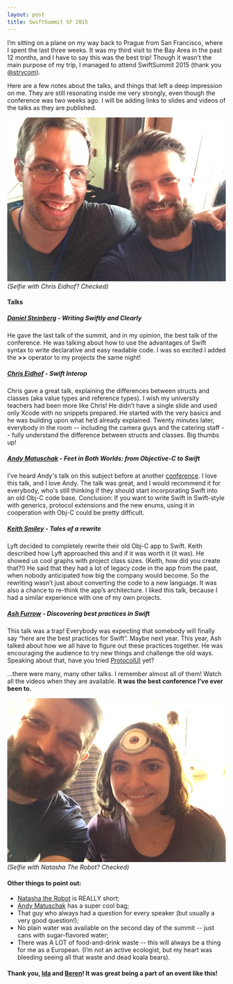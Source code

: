 ```yaml
---
layout: post
title: SwiftSummit SF 2015
---
```


I’m sitting on a plane on my way back to Prague from San Francisco, where I spent the last three weeks. It was my third visit to the Bay Area in the past 12 months, and I have to say this was the best trip! Though it wasn’t the main purpose of my trip, I managed to attend SwiftSummit 2015 (thank you [@strvcom](https://twitter.com/strvcom)).

Here are a few notes about the talks, and things that left a deep impression on me. They are still resonating inside me very strongly, even though the conference was two weeks ago. I will be adding links to slides and videos of the talks as they are published.

<!-- more -->

![Chris Eidhof](/images/2015-11-11/swift-summit-1.jpg)
*(Selfie with Chris Eidhof? Checked)*


#### Talks

##### [Daniel Steinberg](https://twitter.com/dimsumthinking) - Writing Swiftly and Clearly
He gave the last talk of the summit, and in my opinion, the best talk of the conference. He was talking about how to use the advantages of Swift syntax to write declarative and easy readable code. I was so excited I added the **>>** operator to my projects the same night!

##### [Chris Eidhof](https://twitter.com/chriseidhof) - Swift Interop
Chris gave a great talk, explaining the differences between structs and classes (aka value types and reference types). I wish my university teachers had been more like Chris! He didn’t have a single slide and used only Xcode with no snippets prepared. He started with the very basics and he was building upon what he’d already explained. Twenty minutes later, everybody in the room -- including the camera guys and the catering staff -- fully understand the difference between structs and classes. Big thumbs up!

##### [Andy Matuschak](https://twitter.com/andy_matuschak) - Feet in Both Worlds: from Objective-C to Swift
I’ve heard Andy's talk on this subject before at another [conference](https://www.youtube.com/watch?v=q_Y070VAP0c). I love this talk, and I love Andy. The talk was great, and I would recommend it for everybody, who's still thinking if they should start incorporating Swift into an old Obj-C code base. Conclusion: If you want to write Swift in Swift-style with generics, protocol extensions and the new enums, using it in cooperation with Obj-C could be pretty difficult.

##### [Keith Smiley](https://twitter.com/SmileyKeith) - Tales of a rewrite
Lyft decided to completely rewrite their old Obj-C app to Swift. Keith described how Lyft approached this and if it was worth it (it was). He showed us cool graphs with project class sizes. (Keith, how did you create that?!) He said that they had a lot of legacy code in the app from the past, when nobody anticipated how big the company would become. So the rewriting wasn’t just about converting the code to a new language. It was also a chance to re-think the app’s architecture. I liked this talk, because I had a similar experience with one of my own projects.

##### [Ash Furrow](https://twitter.com/ashfurrow) - Discovering best practices in Swift
This talk was a trap! Everybody was expecting that somebody will finally say “here are the best practices for Swift”. Maybe next year. This year, Ash talked about how we all have to figure out these practices together. He was encouraging the audience to try new things and challenge the old ways. Speaking about that, have you tried [ProtocolUI](http://vojtastavik.com/2015/07/29/protocolui-customizing-uikit-using-protocols/) yet?

…there were many, many other talks. I remember almost all of them! Watch all the videos when they are available. **It was the best conference I’ve ever been to.**

![Natasha The Robot](/images/2015-11-11/swift-summit-2.jpg)
*(Selfie with Natasha The Robot? Checked)*



#### Other things to point out:
- [Natasha the Robot](https://twitter.com/NatashaTheRobot) is REALLY short;
- [Andy Matuschak](https://twitter.com/andy_matuschak) has a super cool bag;
- That guy who always had a question for every speaker (but usually a very good question!);
- No plain water was available on the second day of the summit -- just cans with sugar-flavored water;
- There was A LOT of food-and-drink waste -- this will always be a thing for me as a European. (I’m not an active ecologist, but my heart was bleeding seeing all that waste and dead koala bears).



#### Thank you, [Ida](https://twitter.com/NomadicIda) and [Beren](https://twitter.com/devberen)! It was great being a part of an event like this!

